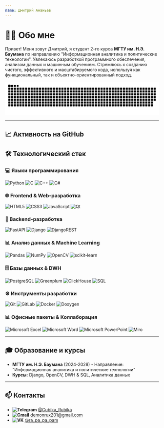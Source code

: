 ```yaml
---
name: Дмитрий Ананьев
---
```


# 👨‍💻 Обо мне

Привет! Меня зовут Дмитрий, я студент 2-го курса **МГТУ им. Н.Э. Баумана** по направлению "Информационная аналитика и политические технологии". Увлекаюсь разработкой программного обеспечения, анализом данных и машинным обучением. Стремлюсь к созданию чистого, эффективного и масштабируемого кода, используя как функциональный, так и объектно-ориентированный подход.

![Snake animation](https://raw.githubusercontent.com/platane/platane/output/github-contribution-grid-snake.svg)

---

## 📈 Активность на GitHub



## 🛠 Технологический стек

### **💻 Языки программирования**
![Python](https://img.shields.io/badge/Python-3776AB?style=for-the-badge&logo=python&logoColor=white)
![C](https://img.shields.io/badge/C-A8B9CC?style=for-the-badge&logo=c&logoColor=black)
![C++](https://img.shields.io/badge/C++-00599C?style=for-the-badge&logo=c%2B%2B&logoColor=white)
![C#](https://img.shields.io/badge/C%23-239120?style=for-the-badge&logo=c-sharp&logoColor=white)

### **🌐 Frontend & Web-разработка**
![HTML5](https://img.shields.io/badge/HTML5-E34F26?style=for-the-badge&logo=html5&logoColor=white)
![CSS3](https://img.shields.io/badge/CSS3-1572B6?style=for-the-badge&logo=css3&logoColor=white)
![JavaScript](https://img.shields.io/badge/JavaScript-F7DF1E?style=for-the-badge&logo=javascript&logoColor=black)
![Qt](https://img.shields.io/badge/Qt-41CD52?style=for-the-badge&logo=qt&logoColor=white)

### **🧪 Backend-разработка**
![FastAPI](https://img.shields.io/badge/FastAPI-009688?style=for-the-badge&logo=FastAPI&logoColor=white)
![Django](https://img.shields.io/badge/Django-092E20?style=for-the-badge&logo=django&logoColor=white)
![DjangoREST](https://img.shields.io/badge/Django%20REST-ff1709?style=for-the-badge&logo=django&logoColor=white)

### **📊 Анализ данных & Machine Learning**
![Pandas](https://img.shields.io/badge/Pandas-2C2D72?style=for-the-badge&logo=pandas&logoColor=white)
![NumPy](https://img.shields.io/badge/NumPy-013243?style=for-the-badge&logo=numpy&logoColor=white)
![OpenCV](https://img.shields.io/badge/OpenCV-5C3EE8?style=for-the-badge&logo=OpenCV&logoColor=white)
![scikit-learn](https://img.shields.io/badge/scikit--learn-F7931E?style=for-the-badge&logo=scikit-learn&logoColor=white)

### **🗄️ Базы данных & DWH**
![PostgreSQL](https://img.shields.io/badge/PostgreSQL-316192?style=for-the-badge&logo=postgresql&logoColor=white)
![Greenplum](https://img.shields.io/badge/Greenplum-00A98F?style=for-the-badge&logo=greenplum&logoColor=white)
![ClickHouse](https://img.shields.io/badge/ClickHouse-FFCC01?style=for-the-badge&logo=clickhouse&logoColor=black)
![SQL](https://img.shields.io/badge/SQL-4479A1?style=for-the-badge&logo=sql&logoColor=white)

### **⚙️ Инструменты разработки**
![Git](https://img.shields.io/badge/Git-F05032?style=for-the-badge&logo=git&logoColor=white)
![GitLab](https://img.shields.io/badge/GitLab-FCA121?style=for-the-badge&logo=gitlab&logoColor=white)
![Docker](https://img.shields.io/badge/Docker-2496ED?style=for-the-badge&logo=docker&logoColor=white)
![Doxygen](https://img.shields.io/badge/Doxygen-29C4BF?style=for-the-badge&logo=doxygen&logoColor=white)

### **📊 Офисные пакеты & Коллаборация**
![Microsoft Excel](https://img.shields.io/badge/Microsoft_Excel-217346?style=for-the-badge&logo=microsoftexcel&logoColor=white)
![Microsoft Word](https://img.shields.io/badge/Microsoft_Word-2B579A?style=for-the-badge&logo=microsoftword&logoColor=white)
![Microsoft PowerPoint](https://img.shields.io/badge/Microsoft_PowerPoint-B7472A?style=for-the-badge&logo=microsoftpowerpoint&logoColor=white)
![Miro](https://img.shields.io/badge/Miro-050038?style=for-the-badge&logo=miro&logoColor=white)

---

## 🎓 Образование и курсы

*   **МГТУ им. Н.Э. Баумана** (2024-2028) - Направление: "Информационная аналитика и политические технологии"
*   **Курсы:** Django, OpenCV, DWH & SQL, Аналитика данных

---

## 📫 Контакты

*   **![Telegram](https://img.shields.io/badge/Telegram-26A5E4?style=flat-square&logo=telegram&logoColor=white)** [@Cubika_Rubika](https://t.me/Cubika_Rubika)
*   **![Gmail](https://img.shields.io/badge/Gmail-D14836?style=flat-square&logo=gmail&logoColor=white)** [demonrux201@gmail.com](mailto:demonrux201@gmail.com)
*   **![VK](https://img.shields.io/badge/VK-0077FF?style=flat-square&logo=vk&logoColor=white)** [@ra_pa_pa_pam](https://vk.com/ra_pa_pa_pam)
